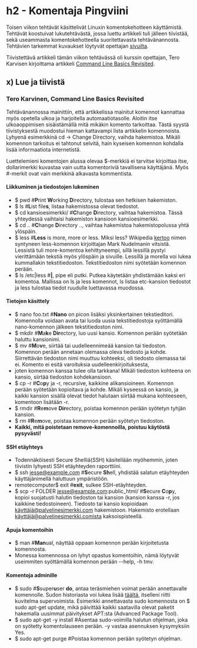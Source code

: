 # h2 - Komentaja Pingviini

Toisen viikon tehtävät käsittelivät Linuxin komentokehotteen käyttämistä. Tehtävät koostuivat lukutehtävästä, jossa luettu artikkeli tuli jälleen tiivistää,
sekä useammasta komentokehotteella suoritettavasta tehtävänannosta. Tehtävien tarkemmat kuvaukset löytyvät opettajan [sivuilta](https://terokarvinen.com/2023/linux-palvelimet-2023-alkusyksy/).

Tiivistettävä artikkeli tämän viikon tehtävässä oli kurssin opettajan, Tero Karvisen kirjoittama artikkeli [Command Line Basics Revisited](https://terokarvinen.com/2020/command-line-basics-revisited/?fromSearch=command%20line%20basics%20revisited).

## x) Lue ja tiivistä

### Tero Karvinen, Command Line Basics Revisited

Tehtävänannossa mainittiin, että artikkelissa mainitut komennot kannattaa myös opetella ulkoa ja harjoitella automaatiotasolle.
Aloitin itse ulkoaoppimisen sisäistämällä mitä mikäkin komento tarkoittaa. Tästä syystä tiivistyksestä muodostui hieman kattavampi lista artikkelin komennoista. Lyhyenä esimerkkinä cd -> Change Directory, vaihda hakemistoa.
Mikäli komennon tarkoitus ei tahtonut selvitä, hain kyseisen komennon kohdalla lisää informaatiota internetistä.

Luettelemieni komentojen alussa olevaa $-merkkiä ei tarvitse kirjoittaa itse, dollarimerkki kuvastaa vain uutta komentoriviä tavallisena käyttäjänä.
Myös #-merkit ovat vain merkkinä alkavasta kommentista.

#### Liikkuminen ja tiedostojen lukeminen
- $ pwd #**P**rint **W**orking **D**irectory, tulostaa sen hetkisen hakemiston.
- $ ls #**L**ist file**s**, listaa hakemistossa olevat tiedostot.
- $ cd kansioesimerkki/ #**C**hange **D**irectory, vaihtaa hakemistoa. Tässä yhteydessä vaihtaisi hakemiston kansioon kansioesimerkki.
- $ cd .. #**C**hange **D**irectory .., vaihtaa hakemistoa hakemistopolussa yhtä ylöspäin.
- $ less #**Less** is more, more or less. Miksi less? Wikipedia [kertoo](https://en.wikipedia.org/wiki/Less_(Unix)) nimen syntyneen less-komennon kirjoittajan Mark Nudelmanin vitsistä.
Lessistä tuli more-komentoa kehittyneempi, sillä lessillä pystyi vierittämään tekstiä myös ylöspäin ja sivuille. Lessillä ja morella voi lukea kummallakin tekstitiedoston. Tekstitiedoston nimi syötetään komennon perään.
- $ ls /etc|less #**|**, pipe eli putki. Putkea käytetään yhdistämään kaksi eri komentoa. Mallissa on ls ja less komennot, ls listaa etc-kansion tiedostot ja less tulostaa tiedot ruudulle luettavassa muodossa.

#### Tietojen käsittely
- $ nano foo.txt #**Nano** on picon lisäksi yksinkertainen tekstieditori. Komennolla voidaan avata tai luoda uusia tekstitiedostoja syöttämällä nano-komennon jälkeen tekstitiedoston nimi.
- $ mkdir #**M**a**k**e **Dir**ectory, luo uusi kansio. Komennon perään syötetään haluttu kansionimi.
- $ mv #**M**o**v**e, siirtää tai uudelleennimeää kansion tai tiedoston. Komennon perään annetaan olemassa oleva tiedosto ja kohde. Siirrettävän tiedoston nimi muuttuu kohteeksi, oli tiedosto olemassa tai ei. Komento ei esitä varoituksia uudelleenkirjoituksesta,
- joten komennon kanssa tulee olla tarkkana! Mikäli tiedoston kohteena on kansio, siirtää tiedoston kohdekansioon.
- $ cp -r #**C**o**p**y ja -r, recursive, kaikkine alikansioineen. Komennon perään syötetään kopioitava ja kohde. Mikäli kyseessä on kansio, ja kaikki kansion sisällä olevat tiedot halutaan siirtää mukana kohteeseen, komentoon lisätään -r.
- $ rmdir #**R**e**m**ove **Dir**ectory, poistaa komennon perään syötetyn tyhjän kansion.
- $ rm #**R**e**m**ove, poistaa komennon perään syötetyn tiedoston.
- **Kaikki, mitä poistetaan remove-komennoilla, poistuu käytöstä pysyvästi!**

#### SSH etäyhteys
- Todennäköisesti Secure Shelliä(SSH) käsitellään myöhemmin, joten tiivistin lyhyesti SSH etäyhteyden raporttiini.
- $ ssh jesse@example.com #**S**ecure **Sh**ell, yhdistää salatun etäyhteyden käyttäjänimellä haluttuun ympäristöön.
- remotecomputer$ exit #**exit**, sulkee SSH-etäyhteyden.
- $ scp -r FOLDER jesse@example.com:public_html/ #**S**ecure **C**o**p**y, kopioi suojatusti halutin tiedoston tai kansion (kansion kanssa -r, jos kaikkine tiedostoineen). Tiedosto tai kansio kopioidaan käyttäjä@palvelinesimerkki.com hakemistoon. Hakemisto erotellaan käyttäjä@palvelinesimerkki.comista kaksoispisteellä.

#### Apuja komentoihin
- $ man #**Man**ual, näyttää oppaan komennon perään kirjoitetusta komennosta.
- Monessa komennossa on lyhyt opastus komentoihin, nämä löytyvät useimmiten syöttämällä komennon perään --help, -h tmv.

#### Komentoja adminille
- $ sudo #**S**super**u**ser **do**, antaa teräsmiehen voimat perään annettavalle komennolle. Sudon historiasta voi lukea lisää [täältä](https://en.wikipedia.org/wiki/Sudo), itselleni riitti kuvitelma supervoimista.
Esimerkki annettavasta sudo komennosta on $ sudo apt-get update, mikä päivittää kaikki saatavilla olevat paketit hakemalla uusimmat päivitykset APT:sta (Advanced Package Tool).
- $ sudo apt-get -y install #Asentaa sudo-voimilla halutun ohjelman, joka on syötetty komentolauseen perään. -y vastaa asennuksen kysymyksiin Yes.
- $ sudo apt-get purge #Poistaa komennon perään syötetyn ohjelman.
